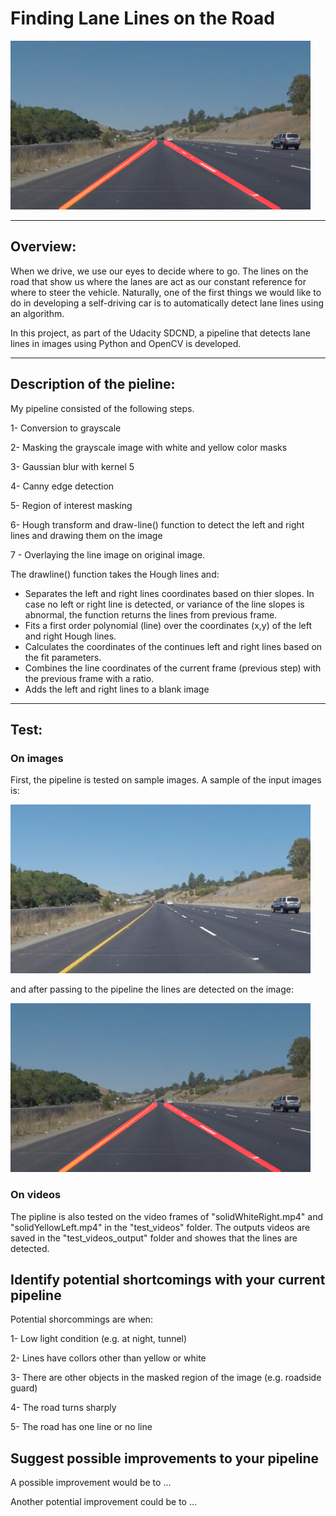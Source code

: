 # **Finding Lane Lines on the Road** 

<img src="test_images_output/solidYellowCurve.jpg" width="480" alt="Combined Image" />

---

## Overview:

When we drive, we use our eyes to decide where to go. The lines on the road that show us where the lanes are act as our constant reference for where to steer the vehicle. Naturally, one of the first things we would like to do in developing a self-driving car is to automatically detect lane lines using an algorithm.

In this project, as part of the Udacity SDCND, a pipeline that detects lane lines in images using Python and OpenCV is developed.

---

## Description of the pieline:

My pipeline consisted of the following steps.

1- Conversion to grayscale

2- Masking the grayscale image with white and yellow color masks

3- Gaussian blur with kernel 5

4- Canny edge detection

5- Region of interest masking

6- Hough transform and draw-line() function to detect the left and right lines and drawing them on the image 

7 - Overlaying the line image on original image.

The drawline() function takes the Hough lines and:

* Separates the left and right lines coordinates based on thier slopes. In case no left or right line is detected, or variance of the line slopes is abnormal, the function returns the lines from previous frame.
* Fits a first order polynomial (line) over the coordinates (x,y) of the left and right Hough lines.
* Calculates the coordinates of the continues left and right lines based on the fit parameters.
* Combines the line coordinates of the current frame (previous step) with the previous frame with a ratio.
* Adds the left and right lines to a blank image 
 
---

## Test:

### On images
First, the pipeline is tested on sample images. A sample of the input images is:

<img src="test_images/solidYellowCurve.jpg" width="480" alt="Combined Image" />

and after passing to the pipeline the lines are detected on the image: 

<img src="test_images_output/solidYellowCurve.jpg" width="480" alt="Combined Image" />

### On videos

The pipline is also tested on the video frames of "solidWhiteRight.mp4" and "solidYellowLeft.mp4" in the "test_videos" folder. The outputs videos are saved in the "test_videos_output" folder and showes that the lines are detected.

## Identify potential shortcomings with your current pipeline

Potential shorcommings are when:

1- Low light condition (e.g. at night, tunnel)

2- Lines have collors other than yellow or white

3- There are other objects in the masked region of the image (e.g. roadside guard)

4- The road turns sharply

5- The road has one line or no line

## Suggest possible improvements to your pipeline

A possible improvement would be to ...

Another potential improvement could be to ...
